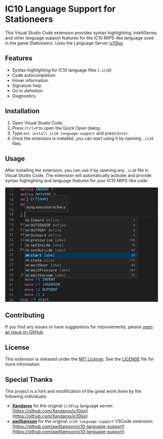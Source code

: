 # IC10 Language Support for Stationeers

This Visual Studio Code extension provides syntax highlighting, IntelliSense, and other language support features for the IC10 MIPS-like language used in the game Stationeers. Uses the Language Server [ic10lsp](https://github.com/Anexgohan/Stationeers-ic10/tree/main/ic10lsp)

## Features

- Syntax highlighting for IC10 language files (`.ic10`)
- Code autocompletion
- Hover information
- Signature help
- Go to definition
- Diagnostics

## Installation

1. Open Visual Studio Code.
2. Press `Ctrl+P` to open the Quick Open dialog.
3. Type `ext install ic10-language-support` and press `Enter`.
4. Once the extension is installed, you can start using it by opening `.ic10` files.

## Usage

After installing the extension, you can use it by opening any `.ic10` file in Visual Studio Code. The extension will automatically activate and provide syntax highlighting and language features for your IC10 MIPS-like code.

![Example showing autocompletions for ic10 and hover text](./images/example_working.png)

## Contributing

If you find any issues or have suggestions for improvements, please [open an issue on GitHub](https://github.com/Anexgohan/Stationeers-ic10/issues).

## License

This extension is released under the [MIT License](https://opensource.org/licenses/MIT). See the [LICENSE](https://github.com/Anexgohan/Stationeers-ic10/blob/master/LICENSE) file for more information.

## Special Thanks

This project is a fork and modification of the great work done by the following individuals:

- **[Xandaros](https://github.com/Xandaros)** for the original `ic10lsp` language server: [https://github.com/Xandaros/ic10lsp](https://github.com/Xandaros/ic10lsp)
- **[awilliamson](https://github.com/awilliamson)** for the original `ic10-language-support` VSCode extension: [https://github.com/awilliamson/ic10-language-support](https://github.com/awilliamson/ic10-language-support)
